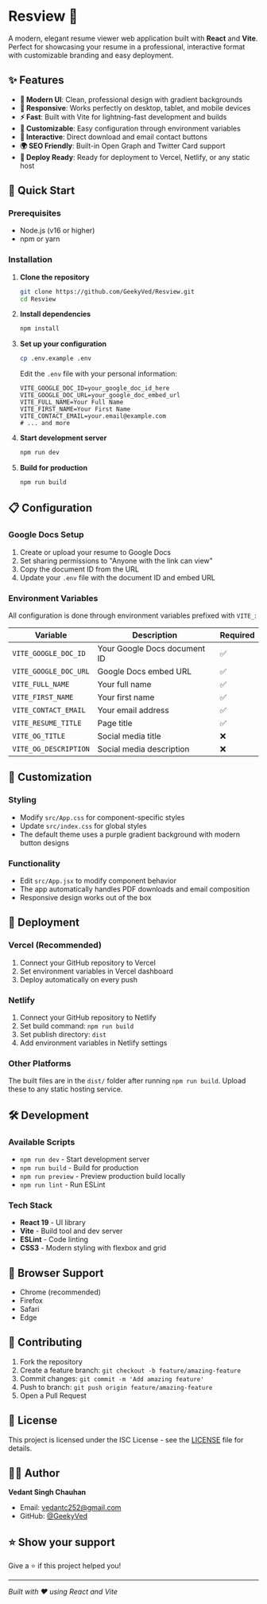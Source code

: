 # Resview 📄

A modern, elegant resume viewer web application built with **React** and **Vite**. Perfect for showcasing your resume in a professional, interactive format with customizable branding and easy deployment.

## ✨ Features

- **🎨 Modern UI**: Clean, professional design with gradient backgrounds
- **📱 Responsive**: Works perfectly on desktop, tablet, and mobile devices
- **⚡ Fast**: Built with Vite for lightning-fast development and builds
- **🔧 Customizable**: Easy configuration through environment variables
- **📧 Interactive**: Direct download and email contact buttons
- **🌍 SEO Friendly**: Built-in Open Graph and Twitter Card support
- **🚀 Deploy Ready**: Ready for deployment to Vercel, Netlify, or any static host

## 🚀 Quick Start

### Prerequisites
- Node.js (v16 or higher)
- npm or yarn

### Installation

1. **Clone the repository**
   ```bash
   git clone https://github.com/GeekyVed/Resview.git
   cd Resview
   ```

2. **Install dependencies**
   ```bash
   npm install
   ```

3. **Set up your configuration**
   ```bash
   cp .env.example .env
   ```
   
   Edit the `.env` file with your personal information:
   ```env
   VITE_GOOGLE_DOC_ID=your_google_doc_id_here
   VITE_GOOGLE_DOC_URL=your_google_doc_embed_url
   VITE_FULL_NAME=Your Full Name
   VITE_FIRST_NAME=Your First Name
   VITE_CONTACT_EMAIL=your.email@example.com
   # ... and more
   ```

4. **Start development server**
   ```bash
   npm run dev
   ```

5. **Build for production**
   ```bash
   npm run build
   ```

## 📋 Configuration

### Google Docs Setup

1. Create or upload your resume to Google Docs
2. Set sharing permissions to "Anyone with the link can view"
3. Copy the document ID from the URL
4. Update your `.env` file with the document ID and embed URL

### Environment Variables

All configuration is done through environment variables prefixed with `VITE_`:

| Variable | Description | Required |
|----------|-------------|----------|
| `VITE_GOOGLE_DOC_ID` | Your Google Docs document ID | ✅ |
| `VITE_GOOGLE_DOC_URL` | Google Docs embed URL | ✅ |
| `VITE_FULL_NAME` | Your full name | ✅ |
| `VITE_FIRST_NAME` | Your first name | ✅ |
| `VITE_CONTACT_EMAIL` | Your email address | ✅ |
| `VITE_RESUME_TITLE` | Page title | ✅ |
| `VITE_OG_TITLE` | Social media title | ❌ |
| `VITE_OG_DESCRIPTION` | Social media description | ❌ |

## 🎨 Customization

### Styling
- Modify `src/App.css` for component-specific styles
- Update `src/index.css` for global styles
- The default theme uses a purple gradient background with modern button designs

### Functionality
- Edit `src/App.jsx` to modify component behavior
- The app automatically handles PDF downloads and email composition
- Responsive design works out of the box

## 🚀 Deployment

### Vercel (Recommended)
1. Connect your GitHub repository to Vercel
2. Set environment variables in Vercel dashboard
3. Deploy automatically on every push

### Netlify
1. Connect your GitHub repository to Netlify
2. Set build command: `npm run build`
3. Set publish directory: `dist`
4. Add environment variables in Netlify settings

### Other Platforms
The built files are in the `dist/` folder after running `npm run build`. Upload these to any static hosting service.

## 🛠️ Development

### Available Scripts

- `npm run dev` - Start development server
- `npm run build` - Build for production
- `npm run preview` - Preview production build locally
- `npm run lint` - Run ESLint

### Tech Stack

- **React 19** - UI library
- **Vite** - Build tool and dev server
- **ESLint** - Code linting
- **CSS3** - Modern styling with flexbox and grid

## 📱 Browser Support

- Chrome (recommended)
- Firefox
- Safari
- Edge

## 🤝 Contributing

1. Fork the repository
2. Create a feature branch: `git checkout -b feature/amazing-feature`
3. Commit changes: `git commit -m 'Add amazing feature'`
4. Push to branch: `git push origin feature/amazing-feature`
5. Open a Pull Request

## 📄 License

This project is licensed under the ISC License - see the [LICENSE](LICENSE) file for details.

## 👨‍💻 Author

**Vedant Singh Chauhan**
- Email: vedantc252@gmail.com
- GitHub: [@GeekyVed](https://github.com/GeekyVed)

## ⭐ Show your support

Give a ⭐️ if this project helped you!

---

*Built with ❤️ using React and Vite*
